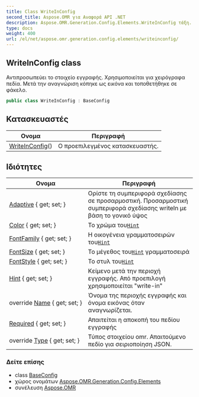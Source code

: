 ```yaml
---
title: Class WriteInConfig
second_title: Aspose.OMR για Αναφορά API .NET
description: Aspose.OMR.Generation.Config.Elements.WriteInConfig τάξη. Αντιπροσωπεύει το στοιχείο εγγραφής. Χρησιμοποιείται για χειρόγραφα πεδία. Μετά την αναγνώριση κόπηκε ως εικόνα και τοποθετήθηκε σε φάκελο.
type: docs
weight: 400
url: /el/net/aspose.omr.generation.config.elements/writeinconfig/
---
```

## WriteInConfig class

Αντιπροσωπεύει το στοιχείο εγγραφής. Χρησιμοποιείται για χειρόγραφα πεδία. Μετά την αναγνώριση κόπηκε ως εικόνα και τοποθετήθηκε σε φάκελο.

```csharp
public class WriteInConfig : BaseConfig
```

## Κατασκευαστές

| Ονομα | Περιγραφή |
| --- | --- |
| [WriteInConfig](writeinconfig/)() | Ο προεπιλεγμένος κατασκευαστής. |

## Ιδιότητες

| Ονομα | Περιγραφή |
| --- | --- |
| [Adaptive](../../aspose.omr.generation.config.elements/writeinconfig/adaptive/) { get; set; } | Ορίστε τη συμπεριφορά σχεδίασης σε προσαρμοστική. Προσαρμοστική συμπεριφορά σχεδίασης writeIn με βάση το γονικό ύψος |
| [Color](../../aspose.omr.generation.config.elements/writeinconfig/color/) { get; set; } | Το χρώμα του[`Hint`](./hint/) |
| [FontFamily](../../aspose.omr.generation.config.elements/writeinconfig/fontfamily/) { get; set; } | Η οικογένεια γραμματοσειρών του[`Hint`](./hint/) |
| [FontSize](../../aspose.omr.generation.config.elements/writeinconfig/fontsize/) { get; set; } | Το μέγεθος του[`Hint`](./hint/) γραμματοσειρά |
| [FontStyle](../../aspose.omr.generation.config.elements/writeinconfig/fontstyle/) { get; set; } | Το στυλ του[`Hint`](./hint/) |
| [Hint](../../aspose.omr.generation.config.elements/writeinconfig/hint/) { get; set; } | Κείμενο μετά την περιοχή εγγραφής. Από προεπιλογή χρησιμοποιείται "write-in" |
| override [Name](../../aspose.omr.generation.config.elements/writeinconfig/name/) { get; set; } | Όνομα της περιοχής εγγραφής και όνομα εικόνας όταν αναγνωρίζεται. |
| [Required](../../aspose.omr.generation.config.elements/writeinconfig/required/) { get; set; } | Απαιτείται η αποκοπή του πεδίου εγγραφής |
| override [Type](../../aspose.omr.generation.config.elements/writeinconfig/type/) { get; set; } | Τύπος στοιχείου omr. Απαιτούμενο πεδίο για σειριοποίηση JSON. |

### Δείτε επίσης

* class [BaseConfig](../../aspose.omr.generation.config/baseconfig/)
* χώρος ονομάτων [Aspose.OMR.Generation.Config.Elements](../../aspose.omr.generation.config.elements/)
* συνέλευση [Aspose.OMR](../../)


